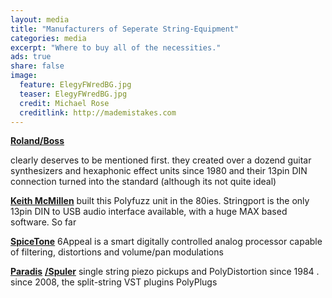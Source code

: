 ```yaml
---
layout: media
title: "Manufacturers of Seperate String-Equipment"
categories: media
excerpt: "Where to buy all of the necessities."
ads: true
share: false
image:
  feature: ElegyFWredBG.jpg
  teaser: ElegyFWredBG.jpg
  credit: Michael Rose
  creditlink: http://mademistakes.com
---
```


<a href="http://www.roland.com/"><b>Roland/Boss </b></a>

clearly deserves to be mentioned first. they created over a dozend guitar synthesizers and hexaphonic effect units since 1980 and their 13pin DIN connection turned into the standard (although its not quite ideal)

<a href="http://www.keithmcmillen.com/"><b>Keith McMillen</b></a>
built this Polyfuzz unit in the 80ies. Stringport is the only 13pin DIN to USB audio interface available, with a huge MAX based software. So far

<a href="http://www.spicetone.com/"><b>SpiceTone</b></a>
6Appeal is a smart digitally controlled analog processor capable of filtering, distortions and volume/pan modulations

<a href="http://paradis-guitars.com/"><b>Paradis</b></a> <a href="http://www.rolfspuler.com/site/"><b>/Spuler</b></a>
single string piezo pickups and PolyDistortion since 1984 . since 2008, the split-string VST plugins PolyPlugs